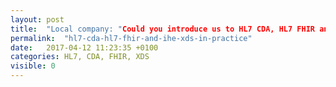 ```yaml
---
layout: post
title:  "Local company: "Could you introduce us to HL7 CDA, HL7 FHIR and IHE XDS in practice?", Go.it: "YES WE CAN!"
permalink:  "hl7-cda-hl7-fhir-and-ihe-xds-in-practice"
date:   2017-04-12 11:23:35 +0100
categories: HL7, CDA, FHIR, XDS
visible: 0
---
```

